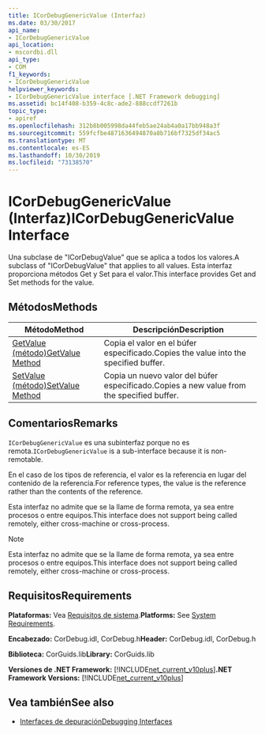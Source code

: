 ```yaml
---
title: ICorDebugGenericValue (Interfaz)
ms.date: 03/30/2017
api_name:
- ICorDebugGenericValue
api_location:
- mscordbi.dll
api_type:
- COM
f1_keywords:
- ICorDebugGenericValue
helpviewer_keywords:
- ICorDebugGenericValue interface [.NET Framework debugging]
ms.assetid: bc14f408-b359-4c8c-ade2-888ccdf7261b
topic_type:
- apiref
ms.openlocfilehash: 312b8b005998da44feb5ae24ab4a0a17bb948a3f
ms.sourcegitcommit: 559fcfbe4871636494870a8b716bf7325df34ac5
ms.translationtype: MT
ms.contentlocale: es-ES
ms.lasthandoff: 10/30/2019
ms.locfileid: "73138570"
---
```

# <a name="icordebuggenericvalue-interface"></a><span data-ttu-id="7630d-102">ICorDebugGenericValue (Interfaz)</span><span class="sxs-lookup"><span data-stu-id="7630d-102">ICorDebugGenericValue Interface</span></span>

<span data-ttu-id="7630d-103">Una subclase de "ICorDebugValue" que se aplica a todos los valores.</span><span class="sxs-lookup"><span data-stu-id="7630d-103">A subclass of "ICorDebugValue" that applies to all values.</span></span> <span data-ttu-id="7630d-104">Esta interfaz proporciona métodos Get y Set para el valor.</span><span class="sxs-lookup"><span data-stu-id="7630d-104">This interface provides Get and Set methods for the value.</span></span>  
  
## <a name="methods"></a><span data-ttu-id="7630d-105">Métodos</span><span class="sxs-lookup"><span data-stu-id="7630d-105">Methods</span></span>  
  
|<span data-ttu-id="7630d-106">Método</span><span class="sxs-lookup"><span data-stu-id="7630d-106">Method</span></span>|<span data-ttu-id="7630d-107">Descripción</span><span class="sxs-lookup"><span data-stu-id="7630d-107">Description</span></span>|  
|------------|-----------------|  
|[<span data-ttu-id="7630d-108">GetValue (método)</span><span class="sxs-lookup"><span data-stu-id="7630d-108">GetValue Method</span></span>](../../../../docs/framework/unmanaged-api/debugging/icordebuggenericvalue-getvalue-method.md)|<span data-ttu-id="7630d-109">Copia el valor en el búfer especificado.</span><span class="sxs-lookup"><span data-stu-id="7630d-109">Copies the value into the specified buffer.</span></span>|  
|[<span data-ttu-id="7630d-110">SetValue (método)</span><span class="sxs-lookup"><span data-stu-id="7630d-110">SetValue Method</span></span>](../../../../docs/framework/unmanaged-api/debugging/icordebuggenericvalue-setvalue-method.md)|<span data-ttu-id="7630d-111">Copia un nuevo valor del búfer especificado.</span><span class="sxs-lookup"><span data-stu-id="7630d-111">Copies a new value from the specified buffer.</span></span>|  
  
## <a name="remarks"></a><span data-ttu-id="7630d-112">Comentarios</span><span class="sxs-lookup"><span data-stu-id="7630d-112">Remarks</span></span>  
 <span data-ttu-id="7630d-113">`ICorDebugGenericValue` es una subinterfaz porque no es remota.</span><span class="sxs-lookup"><span data-stu-id="7630d-113">`ICorDebugGenericValue` is a sub-interface because it is non-remotable.</span></span>  
  
 <span data-ttu-id="7630d-114">En el caso de los tipos de referencia, el valor es la referencia en lugar del contenido de la referencia.</span><span class="sxs-lookup"><span data-stu-id="7630d-114">For reference types, the value is the reference rather than the contents of the reference.</span></span>  
  
 <span data-ttu-id="7630d-115">Esta interfaz no admite que se la llame de forma remota, ya sea entre procesos o entre equipos.</span><span class="sxs-lookup"><span data-stu-id="7630d-115">This interface does not support being called remotely, either cross-machine or cross-process.</span></span>  
  
> [!NOTE]
> <span data-ttu-id="7630d-116">Esta interfaz no admite que se la llame de forma remota, ya sea entre procesos o entre equipos.</span><span class="sxs-lookup"><span data-stu-id="7630d-116">This interface does not support being called remotely, either cross-machine or cross-process.</span></span>  
  
## <a name="requirements"></a><span data-ttu-id="7630d-117">Requisitos</span><span class="sxs-lookup"><span data-stu-id="7630d-117">Requirements</span></span>  
 <span data-ttu-id="7630d-118">**Plataformas:** Vea [Requisitos de sistema](../../../../docs/framework/get-started/system-requirements.md).</span><span class="sxs-lookup"><span data-stu-id="7630d-118">**Platforms:** See [System Requirements](../../../../docs/framework/get-started/system-requirements.md).</span></span>  
  
 <span data-ttu-id="7630d-119">**Encabezado:** CorDebug.idl, CorDebug.h</span><span class="sxs-lookup"><span data-stu-id="7630d-119">**Header:** CorDebug.idl, CorDebug.h</span></span>  
  
 <span data-ttu-id="7630d-120">**Biblioteca:** CorGuids.lib</span><span class="sxs-lookup"><span data-stu-id="7630d-120">**Library:** CorGuids.lib</span></span>  
  
 <span data-ttu-id="7630d-121">**Versiones de .NET Framework:** [!INCLUDE[net_current_v10plus](../../../../includes/net-current-v10plus-md.md)]</span><span class="sxs-lookup"><span data-stu-id="7630d-121">**.NET Framework Versions:** [!INCLUDE[net_current_v10plus](../../../../includes/net-current-v10plus-md.md)]</span></span>  
  
## <a name="see-also"></a><span data-ttu-id="7630d-122">Vea también</span><span class="sxs-lookup"><span data-stu-id="7630d-122">See also</span></span>

- [<span data-ttu-id="7630d-123">Interfaces de depuración</span><span class="sxs-lookup"><span data-stu-id="7630d-123">Debugging Interfaces</span></span>](../../../../docs/framework/unmanaged-api/debugging/debugging-interfaces.md)
